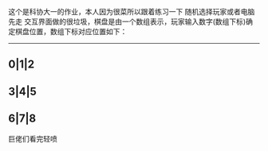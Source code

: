 这个是科协大一的作业，本人因为很菜所以跟着练习一下
随机选择玩家或者电脑先走
交互界面做的很垃圾，棋盘是由一个数组表示，玩家输入数字(数组下标)确定棋盘位置，数组下标对应位置如下：

-----
0|1|2
-----
3|4|5
-----
6|7|8
-----


巨佬们看完轻喷
